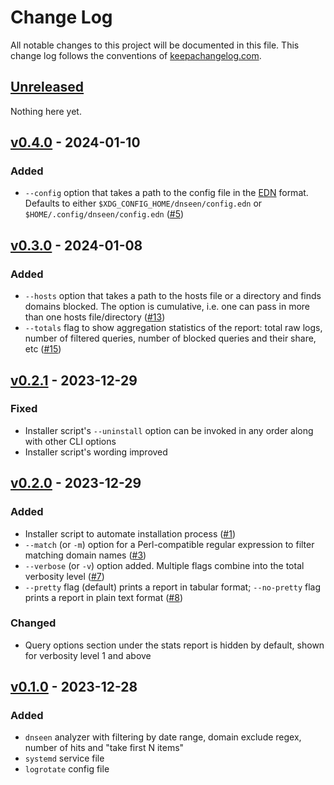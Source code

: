 # Change Log

All notable changes to this project will be documented in this
file. This change log follows the conventions of
[keepachangelog.com](http://keepachangelog.com/).

## [Unreleased]

Nothing here yet.

## [v0.4.0] - 2024-01-10
### Added
- `--config` option that takes a path to the config file in the
  [EDN](https://github.com/edn-format/edn) format. Defaults to either
  `$XDG_CONFIG_HOME/dnseen/config.edn` or
  `$HOME/.config/dnseen/config.edn`
  ([#5](https://github.com/pilosus/dnseen/issues/5))

## [v0.3.0] - 2024-01-08

### Added
- `--hosts` option that takes a path to the hosts file or a directory
  and finds domains blocked. The option is cumulative, i.e. one can
  pass in more than one hosts file/directory
  ([#13](https://github.com/pilosus/dnseen/issues/13))
- `--totals` flag to show aggregation statistics of the report: total
  raw logs, number of filtered queries, number of blocked queries and
  their share, etc
  ([#15](https://github.com/pilosus/dnseen/issues/15))

## [v0.2.1] - 2023-12-29
### Fixed
- Installer script's `--uninstall` option can be invoked in any order
  along with other CLI options
- Installer script's wording improved

## [v0.2.0] - 2023-12-29
### Added
- Installer script to automate installation process
  ([#1](https://github.com/pilosus/dnseen/issues/1))
- `--match` (or `-m`) option for a Perl-compatible regular expression to filter
  matching domain names
  ([#3](https://github.com/pilosus/dnseen/issues/3))
- `--verbose` (or `-v`) option added. Multiple flags combine into the
  total verbosity level
  ([#7](https://github.com/pilosus/dnseen/issues/7))
- `--pretty` flag (default) prints a report in tabular format;
  `--no-pretty` flag prints a report in plain text format
  ([#8](https://github.com/pilosus/dnseen/issues/8))

### Changed
- Query options section under the stats report is hidden by default,
  shown for verbosity level 1 and above

## [v0.1.0] - 2023-12-28
### Added
- `dnseen` analyzer with filtering by date range, domain exclude
  regex, number of hits and "take first N items"
- `systemd` service file
- `logrotate` config file

[Unreleased]: https://github.com/pilosus/dnseen/compare/v0.4.0...HEAD
[v0.4.0]: https://github.com/pilosus/dnseen/compare/v0.3.0...v0.4.0
[v0.3.0]: https://github.com/pilosus/dnseen/compare/v0.2.1...v0.3.0
[v0.2.1]: https://github.com/pilosus/dnseen/compare/v0.2.0...v0.2.1
[v0.2.0]: https://github.com/pilosus/dnseen/compare/v0.1.0...v0.2.0
[v0.1.0]: https://github.com/pilosus/dnseen/compare/v0.0.0...v0.1.0
